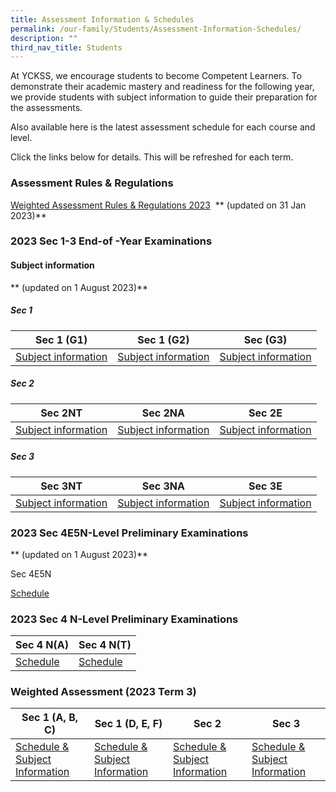 ```yaml
---
title: Assessment Information & Schedules
permalink: /our-family/Students/Assessment-Information-Schedules/
description: ""
third_nav_title: Students
---
```

At YCKSS, we encourage students to become Competent Learners. To demonstrate their academic mastery and readiness for the following year, we provide students with subject information to guide their preparation for the assessments.

Also available here is the latest assessment schedule for each course and level.

Click the links below for details. This will be refreshed for each term.

  
### **Assessment Rules &amp; Regulations**

[Weighted Assessment Rules &amp; Regulations 2023](/files/Students/Assessment%20Information%20Sche/NEW/YCKSS%20Weighted%20Assessment%20Rules%20and%20Regulations.pdf)&nbsp; **   (updated on 31 Jan 2023)**
### **2023 Sec 1-3 End-of -Year Examinations**


#### Subject information 
** (updated on 1 August 2023)**

##### Sec 1

 | Sec 1 (G1)  | Sec 1 (G2) | Sec (G3) | 
 -------- | -------- | -------- | 
|[Subject information](/files/Students/Assessment%20Information%20Sche/2023/2023%20eoy%20%20subject%20information(sec%201%20g1).pdf) | [Subject information](/files/Students/Assessment%20Information%20Sche/2023/2023%20eoy%20%20subject%20information(sec%201%20g2).pdf)  |  [Subject information](/files/Students/Assessment%20Information%20Sche/2023/2023%20eoy%20%20subject%20information(sec%201%20g3).pdf)|



#####  Sec 2
 
 
  | Sec 2NT  |  Sec 2NA  | Sec 2E  | 
 -------- | -------- | -------- |
|[ Subject information](/files/Students/Assessment%20Information%20Sche/2023/2023%20eoy%20%20subject%20information(2nt).pdf) |[Subject information](/files/Students/Assessment%20Information%20Sche/2023/2023%20eoy%20%20subject%20information(2na).pdf)|[Subject information](/files/Students/Assessment%20Information%20Sche/2023/2023%20eoy%20%20subject%20information(2e).pdf)|


##### Sec 3

| Sec 3NT  | Sec 3NA | Sec 3E |
 --------| -------- | ------ |
|[Subject information](/files/Students/Assessment%20Information%20Sche/2023/2023%20eoy%20%20subject%20information(3nt).pdf)|[Subject information](/files/Students/Assessment%20Information%20Sche/2023/2023%20eoy%20%20subject%20information(3na).pdf)|[Subject information](/files/Students/Assessment%20Information%20Sche/2023/2023%20eoy%20%20subject%20information%20(3e).pdf)|

### **2023 Sec 4E5N-Level Preliminary Examinations**
 ** (updated on 1 August 2023)**
	
Sec 4E5N

[Schedule](/files/Students/Assessment%20Information%20Sche/2023/sec%204e5n%20%20prelim%20schedule%202023.pdf)

 
### **2023 Sec 4 N-Level Preliminary Examinations**

| Sec 4 N(A) |  Sec 4 N(T) |
| -------- | -------- | 
|[Schedule](/files/Students/Assessment%20Information%20Sche/2023/sec%204na%20prelim%20schedule.pdf) | [Schedule](/files/Students/Assessment%20Information%20Sche/2023/sec%204nt%20prelim%20scheduleupdated.pdf)| 
 
### **Weighted Assessment (2023 Term 3)**

| Sec 1 (A, B, C)  | Sec 1 (D, E, F) | Sec 2 | Sec 3 |
 -------- | -------- | -------- | -------- | 
| [Schedule & Subject Information](/files/Students/Assessment%20Information%20Sche/2023/secondary%201a_b_c%20weighted%20assessment(term%203)%20schedule%202023.pdf) | [Schedule & Subject Information](/files/Students/Assessment%20Information%20Sche/2023/secondary%201d_e_f%20weighted%20assessment(term%203)%20schedule%202023.pdf)  | [Schedule & Subject Information](/files/Students/Assessment%20Information%20Sche/2023/secondary%202%20weighted%20assessment(term3)%20schedule%202023.pdf) |[Schedule & Subject Information](/files/Students/Assessment%20Information%20Sche/2023/secondary%203%20weighted%20assessment%20schedule%20(term%203)%202023.pdf)|
